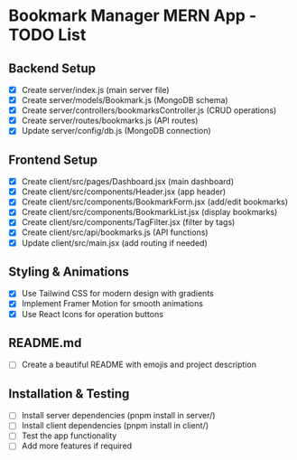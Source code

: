 # Bookmark Manager MERN App - TODO List

## Backend Setup
- [x] Create server/index.js (main server file)
- [x] Create server/models/Bookmark.js (MongoDB schema)
- [x] Create server/controllers/bookmarksController.js (CRUD operations)
- [x] Create server/routes/bookmarks.js (API routes)
- [x] Update server/config/db.js (MongoDB connection)

## Frontend Setup
- [x] Create client/src/pages/Dashboard.jsx (main dashboard)
- [x] Create client/src/components/Header.jsx (app header)
- [x] Create client/src/components/BookmarkForm.jsx (add/edit bookmarks)
- [x] Create client/src/components/BookmarkList.jsx (display bookmarks)
- [x] Create client/src/components/TagFilter.jsx (filter by tags)
- [x] Create client/src/api/bookmarks.js (API functions)
- [x] Update client/src/main.jsx (add routing if needed)

## Styling & Animations
- [x] Use Tailwind CSS for modern design with gradients
- [x] Implement Framer Motion for smooth animations
- [x] Use React Icons for operation buttons

## README.md
- [ ] Create a beautiful README with emojis and project description

## Installation & Testing
- [ ] Install server dependencies (pnpm install in server/)
- [ ] Install client dependencies (pnpm install in client/)
- [ ] Test the app functionality
- [ ] Add more features if required

